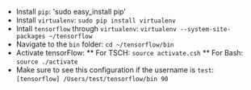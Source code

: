 * Install `pip`: 'sudo easy_install pip'
* Install `virtualenv`: `sudo pip install virtualenv`
* Intall `tensorflow` through `virtualenv`: `virtualenv --system-site-packages ~/tensorflow`
* Navigate to the `bin` folder: `cd ~/tensorflow/bin`
* Activate tensorFlow: 
  ** For TSCH: `source activate.csh`
  ** For Bash: `source ./activate`
* Make sure to see this configuration if the username is `test`: `[tensorflow] /Users/test/tensorflow/bin 90`
